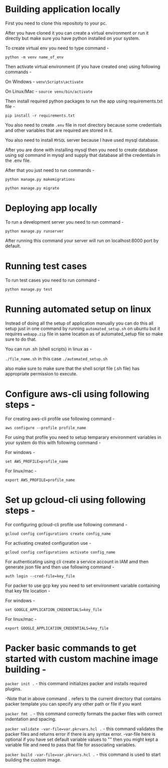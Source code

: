 # Building application locally

First you need to clone this repositoty to your pc.

After you have cloned it you can create a virtual environment or run it directly but make sure you have python installed on your system.

To create virtual env you need to type command -

`python -m venv name_of_env`

Then activate virtual environment (if you have created one) using following commands -

On Windows - `venv\Scripts\activate`

On Linux/Mac - `source venv/bin/activate`

Then install required python packages to run the app using requirements.txt file -

`pip install -r requirements.txt`


You also need to create `.env` file in root directory because some credentials and other variables that are required are stored in it.

You also need to install `MYSQL` server because I have used mysql database.

After you are done with installing mysql then you need to create database using sql command in mysql and supply that database all the credentials in the .env file.

After that you just need to run commands -

`python manage.py makemigrations`

`python manage.py migrate`

# Deploying app locally

To run a development server you need to run command -

`python manage.py runserver`

After running this command your server will run on localhost:8000 port by default.

# Running test cases

To run test cases you need to run command -

`python manage.py test`

# Running automated setup on linux

Instead of doing all the setup of application manually you can do this all setup just in one command by running `automated_setup.sh` on ubuntu but it requires `webapp.zip` file in same location as of automated_setup file so make sure to do that.

You can run .sh (shell scripts) in linux as -

`./file_name.sh` in this case `./automated_setup.sh`

also make sure to make sure that the shell script file (.sh file) has appropriate permission to execute.

# Configure aws-cli using following steps -

For creating aws-cli profile use following command -

`aws configure --profile profile_name`

For using that profile you need to setup temparary environment variables in your system do this with following command -

For windows -

`set AWS_PROFILE=profile_name`

For linux/mac -

`export AWS_PROFILE=profile_name`

# Set up gcloud-cli using following steps -

For configuring gcloud-cli profile use following command -

`gcloud config configurations create config_name`

For activating created configuration use -

`gcloud config configurations activate config_name`

For authenticating using cli create a service account in IAM amd then generate json file and then use following command -

`auth login --cred-file=key_file`

For packer to use gcp key you need to set environment variable containing that key file location -

For windows -

`set GOOGLE_APPLICATION_CREDENTIALS=key_file`

For linux/mac -

`export GOOGLE_APPLICATION_CREDENTIALS=key_file`

# Packer basic commands to get started with custom machine image building -

`packer init .` - this command initializes packer and installs required plugins.

-Note that in above command `.` refers to the current directory that contains packer template you can specify any other path or file if you want

`packer fmt .` - this command correctly formats the packer files with correct indentation and spacing.

`packer validate -var-file=var.pkrvars.hcl .` - this command validates the packer files and returns error if there is any syntax error. -var-file here is optional if you have set default variable values to "" then you might kept a variable file and need to pass that file for associating variables.

`packer build -var-file=var.pkrvars.hcl .` - this command is used to start building the custom image.